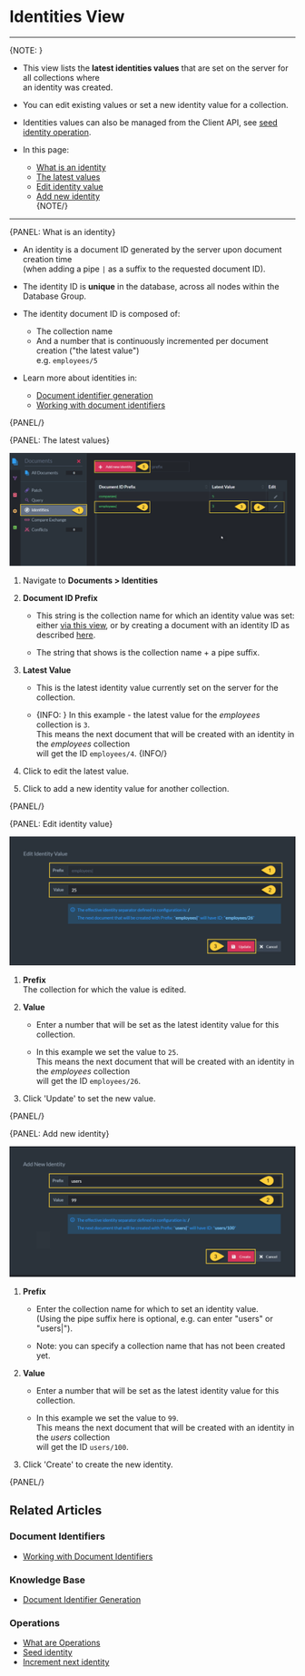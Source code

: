 ﻿# Identities View
---

{NOTE: }

* This view lists the __latest identities values__ that are set on the server for all collections where  
  an identity was created.

* You can edit existing values or set a new identity value for a collection.

* Identities values can also be managed from the Client API, see [seed identity operation](../../../client-api/operations/maintenance/identities/seed-identity).

* In this page:  
  * [What is an identity](../../../studio/database/documents/identities-view#what-is-an-identity)  
  * [The latest values](../../../studio/database/documents/identities-view#the-latest-values)  
  * [Edit identity value](../../../studio/database/documents/identities-view#edit-identity-value)  
  * [Add new identity](../../../studio/database/documents/identities-view#add-new-identity)  
{NOTE/}

---

{PANEL: What is an identity}

* An identity is a document ID generated by the server upon document creation time  
  (when adding a pipe `|` as a suffix to the requested document ID).

* The identity ID is __unique__ in the database, across all nodes within the Database Group.

* The identity document ID is composed of:  
  * The collection name  
  * And a number that is continuously incremented per document creation ("the latest value")  
    e.g. `employees/5`

* Learn more about identities in:
  * [Document identifier generation](../../../server/kb/document-identifier-generation#strategy--3)
  * [Working with document identifiers](../../../client-api/document-identifiers/working-with-document-identifiers#identities)

{PANEL/}

{PANEL: The latest values}

![Figure 1. Latest identities values](images/identities-view-1.png "Latest values")

1. Navigate to __Documents > Identities__

2. __Document ID Prefix__  

   * This string is the collection name for which an identity value was set:  
     either [via this view](../../../studio/database/documents/identities-view#add-new-identity), 
     or by creating a document with an identity ID as described [here](../../../client-api/document-identifiers/working-with-document-identifiers#identities).  
   
   * The string that shows is the collection name + a pipe suffix.  

3. __Latest Value__  

   * This is the latest identity value currently set on the server for the collection.
   
   * {INFO: }
      In this example - the latest value for the _employees_ collection is `3`.  
      This means the next document that will be created with an identity in the _employees_ collection  
      will get the ID `employees/4`.
     {INFO/} 

4. Click to edit the latest value.

5. Click to add a new identity value for another collection.

{PANEL/}

{PANEL: Edit identity value}

![Figure 2. Edit identity value](images/identities-view-2.png "Edit identity value")

1. __Prefix__  
   The collection for which the value is edited.

2. __Value__  

   * Enter a number that will be set as the latest identity value for this collection.

   * In this example we set the value to `25`.  
     This means the next document that will be created with an identity in the _employees_ collection  
     will get the ID `employees/26`.

3. Click 'Update' to set the new value.

{PANEL/}

{PANEL: Add new identity}

![Figure 3. Add new identity](images/identities-view-3.png "Add new identity")

1. __Prefix__  

   * Enter the collection name for which to set an identity value.  
     (Using the pipe suffix here is optional, e.g. can enter "users" or "users|").
   
   * Note: you can specify a collection name that has not been created yet.  

2. __Value__

    * Enter a number that will be set as the latest identity value for this collection.

    * In this example we set the value to `99`.  
      This means the next document that will be created with an identity in the _users_ collection  
      will get the ID `users/100`.

3. Click 'Create' to create the new identity.

{PANEL/}

## Related Articles

### Document Identifiers

- [Working with Document Identifiers](../../../client-api/document-identifiers/working-with-document-identifiers)

### Knowledge Base

- [Document Identifier Generation](../../../server/kb/document-identifier-generation#strategy--3)

### Operations

- [What are Operations](../../../client-api/operations/what-are-operations)
- [Seed identity](../../../client-api/operations/maintenance/identities/seed-identity)
- [Increment next identity](../../../client-api/operations/maintenance/identities/increment-next-identity)
